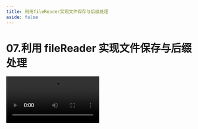 ```yaml
---
title: 利用fileReader实现文件保存与后缀处理
aside: false
---
```


# 07.利用 fileReader 实现文件保存与后缀处理

<video autoplay src="http://qn.chinavanes.com/upload/07.利用fileReader实现文件保存与后缀处理.mp4" controls controlsList="nodownload" width="50%"/>
